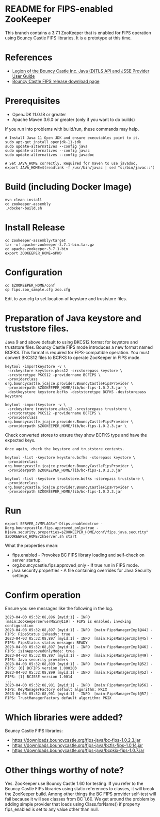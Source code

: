 # README for FIPS-enabled ZooKeeper

This branch contains a 3.7.1 ZooKeeper that is enabled for FIPS operation
using Bouncy Castle FIPS libraries. It is a prototype at this time.

# References

* [Legion of the Bouncy Castle Inc. Java (D)TLS API and JSSE Provider User Guide](https://downloads.bouncycastle.org/fips-java/BC-FJA-(D)TLSUserGuide-1.0.13.pdf)
* [Bouncy Castle FIPS release download page](https://www.bouncycastle.org/fips-java/)

# Prerequisites

* OpenJDK 11.0.18 or greater
* Apache Maven 3.6.0 or greater (only if you want to do builds)

If you run into problems with build/run, these commands may help. 
```
# Install Java 11 Open JDK and ensure executables point to it. 
sudo apt-get install openjdk-11-jdk
sudo update-alternatives --config java
sudo update-alternatives --config javac
sudo update-alternatives --config javadoc

# Set JAVA_HOME correctly. Required for maven to use javadoc. 
export JAVA_HOME=$(readlink -f /usr/bin/javac | sed "s:/bin/javac::")
```

# Build (including Docker Image)

```
mvn clean install
cd zookeeper-assembly
./docker-build.sh
```


# Install Release

```
cd zookeeper-assembly/target
tar -xf apache-zookeeper-3.7.1-bin.tar.gz
cd apache-zookeeper-3.7.1-bin
export ZOOKEEPER_HOME=$PWD
```

# Configuration

```
cd $ZOOKEEPER_HOME/conf
cp fips.zoo_sample.cfg zoo.cfg
```

Edit to zoo.cfg to set location of keystore and truststore files. 

# Preparation of Java keystore and truststore files. 

Java 9 and above default to using BKCS12 format for keystore and
truststore files.  Bouncy Castle FIPS mode introduces a new format named
BCFKS. This format is required for FIPS-compatible operation. You must
convert BKCS12 files to BCFKS to operate ZooKeeper in FIPS mode.

```
keytool -importkeystore -v \
 -srckeystore keystore.pkcs12 -srcstorepass keystore \
 -srcstoretype PKCS12 -providername BCFIPS \
 -providerclass org.bouncycastle.jcajce.provider.BouncyCastleFipsProvider \
 -providerpath $ZOOKEEPER_HOME/lib/bc-fips-1.0.2.3.jar \
 -destkeystore keystore.bcfks -deststoretype BCFKS -deststorepass keystore

keytool -importkeystore -v \
 -srckeystore truststore.pkcs12 -srcstorepass truststore \
 -srcstoretype PKCS12 -providername BCFIPS \
 -providerclass org.bouncycastle.jcajce.provider.BouncyCastleFipsProvider \
 -providerpath $ZOOKEEPER_HOME/lib/bc-fips-1.0.2.3.jar \
```

Check converted stores to ensure they show BCFKS type and have the expected keys. 

```
Once again, check the keystore and truststore contents. 

keytool -list -keystore keystore.bcfks -storepass keystore \
 -providerclass org.bouncycastle.jcajce.provider.BouncyCastleFipsProvider \
 -providerpath $ZOOKEEPER_HOME/lib/bc-fips-1.0.2.3.jar 

keytool -list -keystore truststore.bcfks -storepass truststore \
 -providerclass org.bouncycastle.jcajce.provider.BouncyCastleFipsProvider \
 -providerpath $ZOOKEEPER_HOME/lib/bc-fips-1.0.2.3.jar
```

# Run

```
export SERVER_JVMFLAGS="-Dfips.enabled=true -Dorg.bouncycastle.fips.approved_only=true -Djava.security.properties=$ZOOKEEPER_HOME/conf/fips.java.security"
$ZOOKEEPER_HOME/zkServer.sh start
```

What the properties mean:
* fips.enabled - Provokes BC FIPS library loading and self-check on server startup.
* org.bouncycastle.fips.approved_only - If true run in FIPS mode.
* java.security.properties - A file containing overrides for Java Security settings. 

# Confirm operation

Ensure you see messages like the following in the log. 

```
2023-04-03 05:32:08,896 [myid:1] - INFO  [main:ZooKeeperServerMain@119] - FIPS is enabled; invoking configuration
2023-04-03 05:32:08,897 [myid:1] - INFO  [main:FipsManagerImpl@44] - FIPS: FipsStatus isReady: true
2023-04-03 05:32:08,897 [myid:1] - INFO  [main:FipsManagerImpl@45] - FIPS: FipsStatus status message: READY
2023-04-03 05:32:08,897 [myid:1] - INFO  [main:FipsManagerImpl@46] - FIPS: isInApprovedOnlyMode: true
2023-04-03 05:32:08,897 [myid:1] - INFO  [main:FipsManagerImpl@49] - FIPS: Java security providers
2023-04-03 05:32:08,899 [myid:1] - INFO  [main:FipsManagerImpl@52] - FIPS: [0] BCFIPS version 1.000203
2023-04-03 05:32:08,899 [myid:1] - INFO  [main:FipsManagerImpl@52] - FIPS: [1] BCJSSE version 1.0014
...
2023-04-03 05:32:08,901 [myid:1] - INFO  [main:FipsManagerImpl@56] - FIPS: KeyManagerFactory default algorithm: PKIX
2023-04-03 05:32:08,901 [myid:1] - INFO  [main:FipsManagerImpl@57] - FIPS: TrustManagerFactory default algorithm: PKIX
```

# Which libraries were added?

Bouncy Castle FIPS libraries: 

* https://downloads.bouncycastle.org/fips-java/bc-fips-1.0.2.3.jar
* https://downloads.bouncycastle.org/fips-java/bctls-fips-1.0.14.jar
* https://downloads.bouncycastle.org/fips-java/bcpkix-fips-1.0.7.jar

# Other things worthy of note?

Yes. ZooKeeper use Bouncy Castle 1.60 for testing. If you refer to
the Bouncy Castle FIPs libraries using static references to classes,
it will break the ZooKeeper build. Among other things the BC FIPS
provider self-test will fail because it will see classes from BC
1.60. We get around the problem by adding simple provider that loads
using Class.forName() if property fips_enabled is set to any value other
than null.
